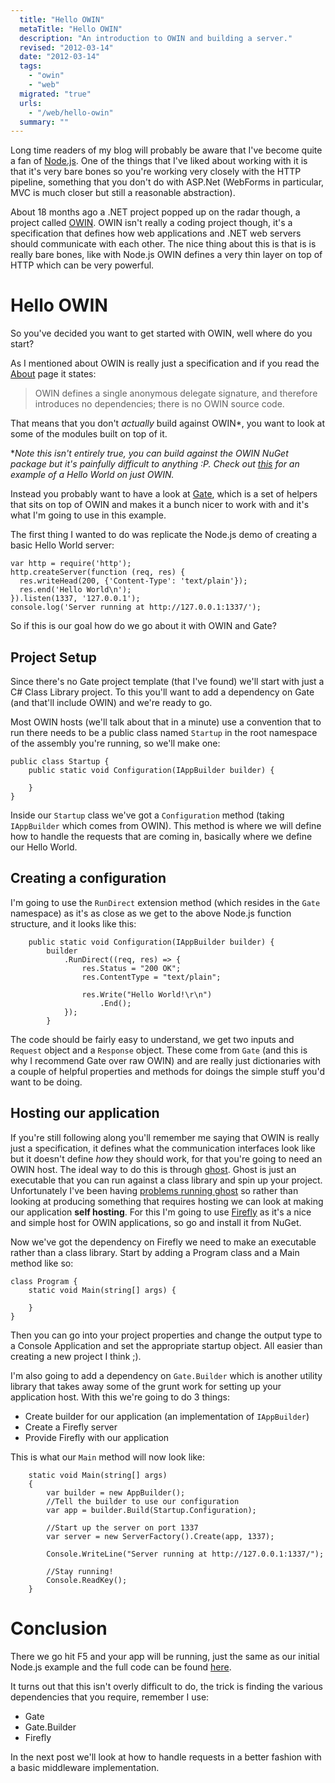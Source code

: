 ```yaml
---
  title: "Hello OWIN"
  metaTitle: "Hello OWIN"
  description: "An introduction to OWIN and building a server."
  revised: "2012-03-14"
  date: "2012-03-14"
  tags: 
    - "owin"
    - "web"
  migrated: "true"
  urls: 
    - "/web/hello-owin"
  summary: ""
---
```

Long time readers of my blog will probably be aware that I've become quite a fan of [Node.js](http://nodejs.org). One of the things that I've liked about working with it is that it's very bare bones so you're working very closely with the HTTP pipeline, something that you don't do with ASP.Net (WebForms in particular, MVC is much closer but still a reasonable abstraction).

About 18 months ago a .NET project popped up on the radar though, a project called [OWIN](http://owin.org). OWIN isn't really a coding project though, it's a specification that defines how web applications and .NET web servers should communicate with each other. The nice thing about this is that is is really bare bones, like with Node.js OWIN defines a very thin layer on top of HTTP which can be very powerful.

# Hello OWIN

So you've decided you want to get started with OWIN, well where do you start?

As I mentioned about OWIN is really just a specification and if you read the [About](http://owin.org/#about) page it states:

> OWIN defines a single anonymous delegate signature, and therefore introduces no dependencies; there is no OWIN source code.

That means that you don't *actually* build against OWIN*, you want to look at some of the modules built on top of it.

**Note this isn't entirely true, you can build against the OWIN NuGet package but it's painfully difficult to anything :P. Check out [this](https://github.com/loudej/firefly/blob/541d0a77648dc1214fe280fa0b3a143e2d3a0373/src/sample/HelloWorld/Program.cs) for an example of a Hello World on just OWIN.*

Instead you probably want to have a look at [Gate](http://nuget.org/packages/gate), which is a set of helpers that sits on top of OWIN and makes it a bunch nicer to work with and it's what I'm going to use in this example.

The first thing I wanted to do was replicate the Node.js demo of creating a basic Hello World server:

	var http = require('http');
	http.createServer(function (req, res) {
	  res.writeHead(200, {'Content-Type': 'text/plain'});
	  res.end('Hello World\n');
	}).listen(1337, '127.0.0.1');
	console.log('Server running at http://127.0.0.1:1337/');
	
So if this is our goal how do we go about it with OWIN and Gate?

## Project Setup

Since there's no Gate project template (that I've found) we'll start with just a C# Class Library project. To this you'll want to add a dependency on Gate (and that'll include OWIN) and we're ready to go.

Most OWIN hosts (we'll talk about that in a minute) use a convention that to run there needs to be a public class named `Startup` in the root namespace of the assembly you're running, so we'll make one:

	public class Startup {
		public static void Configuration(IAppBuilder builder) {
		
		}
	}
	
Inside our `Startup` class we've got a `Configuration` method (taking `IAppBuilder` which comes from OWIN). This method is where we will define how to handle the requests that are coming in, basically where we define our Hello World.

## Creating a configuration

I'm going to use the `RunDirect` extension method (which resides in the `Gate` namespace) as it's as close as we get to the above Node.js function structure, and it looks like this:

        public static void Configuration(IAppBuilder builder) {
            builder
                .RunDirect((req, res) => {
                    res.Status = "200 OK";
                    res.ContentType = "text/plain";

                    res.Write("Hello World!\r\n")
                    	.End();
                });
            }
            
The code should be fairly easy to understand, we get two inputs and `Request` object and a `Response` object. These come from `Gate` (and this is why I recommend Gate over raw OWIN) and are really just dictionaries with a couple of helpful properties and methods for doings the simple stuff you'd want to be doing. 

## Hosting our application

If you're still following along you'll remember me saying that OWIN is really just a specification, it defines what the communication interfaces look like but it doesn't define *how* they should work, for that you're going to need an OWIN host. The ideal way to do this is through [ghost](http://whereslou.com/2012/02/20/ghost-exe-a-generic-host-for-owin-applications). Ghost is just an executable that you can run against a class library and spin up your project. Unfortunately I've been having [problems running ghost](https://github.com/owin/gate/issues/74) so rather than looking at producing something that requires hosting we can look at making our application **self hosting**. For this I'm going to use [Firefly](http://loudej.github.com/firefly) as it's a nice and simple host for OWIN applications, so go and install it from NuGet.

Now we've got the dependency on Firefly we need to make an executable rather than a class library. Start by adding a Program class and a Main method like so:

	class Program {
		static void Main(string[] args) {
		
		}
	}

Then you can go into your project properties and change the output type to a Console Application and set the appropriate startup object. All easier than creating a new project I think ;).

I'm also going to add a dependency on `Gate.Builder` which is another utility library that takes away some of the grunt work for setting up your application host. With this we're going to do 3 things:

* Create builder for our application (an implementation of `IAppBuilder`)
* Create a Firefly server
* Provide Firefly with our application

This is what our `Main` method will now look like:

        static void Main(string[] args)
        {
            var builder = new AppBuilder();
            //Tell the builder to use our configuration
            var app = builder.Build(Startup.Configuration);

            //Start up the server on port 1337
            var server = new ServerFactory().Create(app, 1337);

            Console.WriteLine("Server running at http://127.0.0.1:1337/");

            //Stay running!
            Console.ReadKey();
        }
        
# Conclusion

There we go hit F5 and your app will be running, just the same as our initial Node.js example and the full code can be found [here](https://gist.github.com/2032972).

It turns out that this isn't overly difficult to do, the trick is finding the various dependencies that you require, remember I use:

* Gate
* Gate.Builder
* Firefly

In the next post we'll look at how to handle requests in a better fashion with a basic middleware implementation.